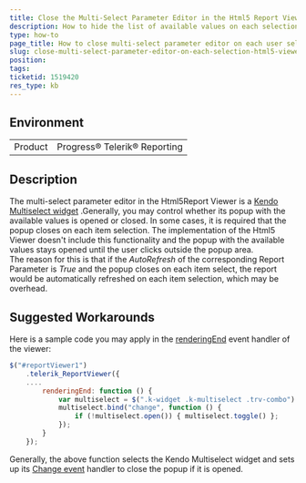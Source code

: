 ```yaml
---
title: Close the Multi-Select Parameter Editor in the Html5 Report Viewer on Each Selection
description: How to hide the list of available values on each selection in the multi-select parameter editor in the Html5 Report Viewer
type: how-to
page_title: How to close multi-select parameter editor on each user selection
slug: close-multi-select-parameter-editor-on-each-selection-html5-viewer
position: 
tags: 
ticketid: 1519420
res_type: kb
---
```


## Environment
<table>
	<tbody>
		<tr>
			<td>Product</td>
			<td>Progress® Telerik® Reporting</td>
		</tr>
	</tbody>
</table>


## Description
The multi-select parameter editor in the Html5Report Viewer is a [Kendo Multiselect widget](../../kendo-ui/api/javascript/ui/multiselect) .Generally, you may control 
whether its popup with the available values is opened or closed. In some cases, it is required that the popup closes on each item selection. 
The implementation of the Html5 Viewer doesn't include this functionality and the popup with the available values stays opened until the user clicks outside the popup area.  
The reason for this is that if the _AutoRefresh_ of the corresponding Report Parameter is _True_ and the popup closes on each item select, the report would be 
automatically refreshed on each item selection, which may be overhead.

## Suggested Workarounds
Here is a sample code you may apply in the [renderingEnd](../html5-report-viewer-reportviewer-events-renderingend) event handler of the viewer:
```JavaScript
$("#reportViewer1")
    .telerik_ReportViewer({
    ....
        renderingEnd: function () {
            var multiselect = $(".k-widget .k-multiselect .trv-combo").data("kendoMultiSelect");
            multiselect.bind("change", function () {
                if (!multiselect.open()) { multiselect.toggle() };
            });
        }
    });
```
Generally, the above function selects the Kendo Multiselect widget and sets up its [Change event](../../kendo-ui/api/javascript/ui/multiselect/events/change) handler to close the popup if it is opened.
